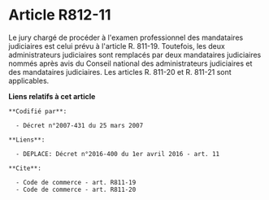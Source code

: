 # Article R812-11

Le jury chargé de procéder à l'examen professionnel des mandataires judiciaires est celui prévu à l'article R. 811-19.
Toutefois, les deux administrateurs judiciaires sont remplacés par deux mandataires judiciaires nommés après avis du Conseil
national des administrateurs judiciaires et des mandataires judiciaires. Les articles R. 811-20 et R. 811-21 sont
applicables.

**Liens relatifs à cet article**

	**Codifié par**:

	  - Décret n°2007-431 du 25 mars 2007

	**Liens**:

	  - DEPLACE: Décret n°2016-400 du 1er avril 2016 - art. 11

	**Cite**:

	  - Code de commerce - art. R811-19
	  - Code de commerce - art. R811-20
